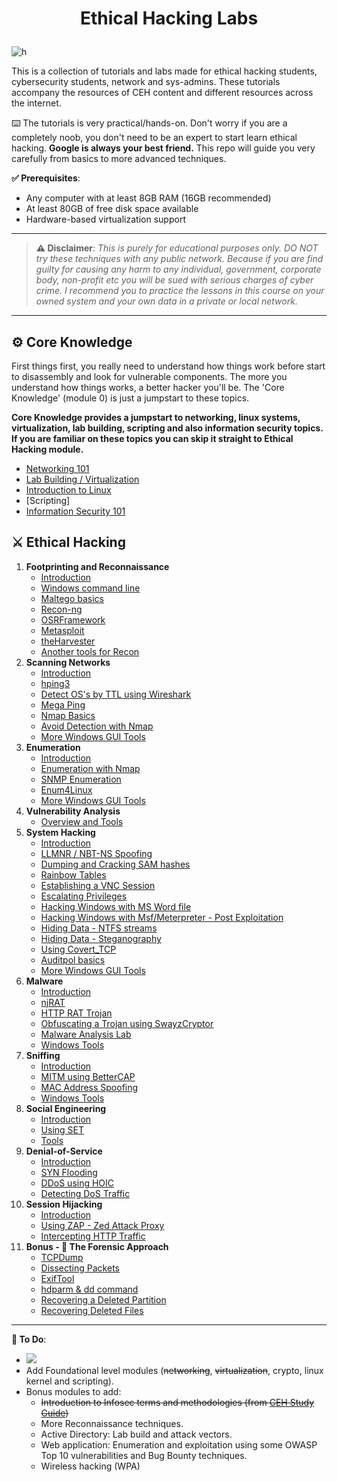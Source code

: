 # <p align="center">Ethical Hacking Labs
</p>

![h](https://gist.githubusercontent.com/Samsar4/62886aac358c3d484a0ec17e8eb11266/raw/89f706846f97cd3e59880dbc03e4f1d5f8023783/header-ehl.jpg)

This is a collection of tutorials and labs made for  ethical hacking students, cybersecurity students, network and sys-admins. These tutorials accompany the resources of CEH content and different resources across the internet.

⌨️ The tutorials is very practical/hands-on. Don't worry if you are a completely noob, you don't need to be an expert to start learn ethical hacking. **Google is always your best friend.** This repo will guide you very carefully from basics to more advanced techniques.

**✅ Prerequisites**:
* Any computer with at least 8GB RAM (16GB recommended)
* At least 80GB of free disk space available
* Hardware-based virtualization support

* * *

> **⚠️ Disclaimer**:
*This is purely for educational purposes only. DO NOT try these techniques with any public network. Because if you are find guilty for causing any harm to any individual, government, corporate body, non-profit etc you will be sued with serious charges of cyber crime. I recommend you to practice the lessons in this course on your owned system and your own data in a private or local network.*

* * * 

## ⚙️ Core Knowledge
First things first, you really need to understand how things work before start to disassembly and look for vulnerable components. The more you understand how things works, a better hacker you'll be. The 'Core Knowledge' (module 0) is just a jumpstart to these topics.

**Core Knowledge provides a jumpstart to networking, linux systems, virtualization, lab building, scripting and also information security topics. If you are familiar on these topics you can skip it straight to Ethical Hacking module.**

* [Networking 101](/resources/Samsar4-Ethical-Hacking-Labs/0-Core-Knowledge/0-Networking-101.md)
* [Lab Building / Virtualization](/resources/Samsar4-Ethical-Hacking-Labs//blob/master/0-Core-Knowledge/1-Lab-Building.md)
* [Introduction to Linux](/resources/Samsar4-Ethical-Hacking-Labs//blob/master/0-Core-Knowledge/2-Intro-to-Linux.md)
* [Scripting]
* [Information Security 101](/resources/Samsar4-Ethical-Hacking-Labs//blob/master/0-Core-Knowledge/4-Infosec-101.md)

## ⚔️ Ethical Hacking
1. **Footprinting and Reconnaissance**
    * [Introduction](/resources/Samsar4-Ethical-Hacking-Labs//blob/master/1-Footprinting-and-Reconnaissance/0-What-is-Footprinting.md)
    * [Windows command line](/resources/Samsar4-Ethical-Hacking-Labs//blob/master/1-Footprinting-and-Reconnaissance/1-Windows-CommandLine.md)
    * [Maltego basics](/resources/Samsar4-Ethical-Hacking-Labs//blob/master/1-Footprinting-and-Reconnaissance/2-Maltego-Basics.md)
    * [Recon-ng](/resources/Samsar4-Ethical-Hacking-Labs//blob/master/1-Footprinting-and-Reconnaissance/3-Recon-ng.md)
    * [OSRFramework](/resources/Samsar4-Ethical-Hacking-Labs//blob/master/1-Footprinting-and-Reconnaissance/4-OSRFramework.md)
    * [Metasploit](/resources/Samsar4-Ethical-Hacking-Labs//blob/master/1-Footprinting-and-Reconnaissance/5-Metasploit-Basics.md)
    * [theHarvester](/resources/Samsar4-Ethical-Hacking-Labs//blob/master/1-Footprinting-and-Reconnaissance/6-theHarvester.md)
    * [Another tools for Recon](/resources/Samsar4-Ethical-Hacking-Labs//blob/master/1-Footprinting-and-Reconnaissance/7-Other-Tools.md)
2. **Scanning Networks**
    * [Introduction](/resources/Samsar4-Ethical-Hacking-Labs//blob/master/2-Scanning-Networks/0-Scanning-a-Target-Network.md)
    * [hping3](/resources/Samsar4-Ethical-Hacking-Labs//blob/master/2-Scanning-Networks/1-hping3.md)
    * [Detect OS's by TTL using Wireshark](/resources/Samsar4-Ethical-Hacking-Labs//blob/master/2-Scanning-Networks/2-TTL.md)
    * [Mega Ping](/resources/Samsar4-Ethical-Hacking-Labs//blob/master/2-Scanning-Networks/3-MegaPing.md)
    * [Nmap Basics](/resources/Samsar4-Ethical-Hacking-Labs//blob/master/2-Scanning-Networks/4-Nmap.md)
    * [Avoid Detection with Nmap](/resources/Samsar4-Ethical-Hacking-Labs//blob/master/2-Scanning-Networks/5-NmapDecoyIP.md)
    * [More Windows GUI Tools](/resources/Samsar4-Ethical-Hacking-Labs//blob/master/2-Scanning-Networks/6-WindowsTools.md)
3. **Enumeration**
    * [Introduction](/resources/Samsar4-Ethical-Hacking-Labs//blob/master/3-Enumeration/0-Introduction.md)
    * [Enumeration with Nmap](/resources/Samsar4-Ethical-Hacking-Labs//blob/master/3-Enumeration/1-Enumerating-with-Nmap.md)
    * [SNMP Enumeration](/resources/Samsar4-Ethical-Hacking-Labs//blob/master/3-Enumeration/2-SNMP-Enumeration.md)
    * [Enum4Linux](/resources/Samsar4-Ethical-Hacking-Labs//blob/master/3-Enumeration/3-Enum4linux-Win-and-Samba-Enumeration.md)
    * [More Windows GUI Tools](/resources/Samsar4-Ethical-Hacking-Labs//blob/master/3-Enumeration/4-Windows-EnumerationTools.md)
4. **Vulnerability Analysis**
    * [Overview and Tools](/resources/Samsar4-Ethical-Hacking-Labs//blob/master/4-Vulnerability-Analysis/Overview-and-Tools.md) 
5. **System Hacking**
    * [Introduction](/resources/Samsar4-Ethical-Hacking-Labs//blob/master/5-System-Hacking/0-Introduction.md)
    * [LLMNR / NBT-NS Spoofing](/resources/Samsar4-Ethical-Hacking-Labs//blob/master/5-System-Hacking/1-LLMNR-NBT-NS.md)
    * [Dumping and Cracking SAM hashes](/resources/Samsar4-Ethical-Hacking-Labs//blob/master/5-System-Hacking/2-SAM-Hashes.md)
    * [Rainbow Tables](/resources/Samsar4-Ethical-Hacking-Labs//blob/master/5-System-Hacking/3-Rainbow-tables.md)
    * [Establishing a VNC Session](/resources/Samsar4-Ethical-Hacking-Labs//blob/master/5-System-Hacking/4-VNC-Session.md)
    * [Escalating Privileges](/resources/Samsar4-Ethical-Hacking-Labs//blob/master/5-System-Hacking/5-Escalating-Privileges.md)
    * [Hacking Windows with MS Word file](/resources/Samsar4-Ethical-Hacking-Labs//blob/master/5-System-Hacking/6-Hacking-Windows-with-Doc-file.md)
    * [Hacking Windows with Msf/Meterpreter - Post Exploitation](/resources/Samsar4-Ethical-Hacking-Labs//blob/master/5-System-Hacking/7-Hacking-Windows-with-Metasploit-PostExploitation.md)
    * [Hiding Data - NTFS streams](/resources/Samsar4-Ethical-Hacking-Labs//blob/master/5-System-Hacking/8-NTFS-Streams.md)
    * [Hiding Data - Steganography](/resources/Samsar4-Ethical-Hacking-Labs//blob/master/5-System-Hacking/9-Steganography.md)
    * [Using Covert_TCP](/resources/Samsar4-Ethical-Hacking-Labs//blob/master/5-System-Hacking/10-Covert_TCP.md)
    * [Auditpol basics](/resources/Samsar4-Ethical-Hacking-Labs//blob/master/5-System-Hacking/11-Auditpol.md)
    * [More Windows GUI Tools](/resources/Samsar4-Ethical-Hacking-Labs//blob/master/5-System-Hacking/12-WindowsTools.md)
6. **Malware** 
    * [Introduction](/resources/Samsar4-Ethical-Hacking-Labs//blob/master/6-Malware/0-Introduction.md)
    * [njRAT](/resources/Samsar4-Ethical-Hacking-Labs//blob/master/6-Malware/1-Using-njRAT.md)
    * [HTTP RAT Trojan](/resources/Samsar4-Ethical-Hacking-Labs//blob/master/6-Malware/2-HTTP-Trojan.md)
    * [Obfuscating a Trojan using SwayzCryptor](/resources/Samsar4-Ethical-Hacking-Labs//blob/master/6-Malware/3-Obfuscating-Trojan-SwayzCryptor.md)
    * [Malware Analysis Lab](/resources/Samsar4-Ethical-Hacking-Labs//blob/master/6-Malware/4-Malware-Analysis-Lab.md)
    * [Windows Tools](/resources/Samsar4-Ethical-Hacking-Labs//blob/master/6-Malware/5-Windows-Tools.md)
7. **Sniffing**
    * [Introduction](/resources/Samsar4-Ethical-Hacking-Labs//blob/master/7-Sniffing/0-Introduction.md)
    * [MITM using BetterCAP](/resources/Samsar4-Ethical-Hacking-Labs//blob/master/7-Sniffing/1-MITM-with-Bettercap.md)
    * [MAC Address Spoofing](/resources/Samsar4-Ethical-Hacking-Labs//blob/master/7-Sniffing/2-Spoofing-MAC-address.md)
    * [Windows Tools](/resources/Samsar4-Ethical-Hacking-Labs//blob/master/7-Sniffing/x-Windows-Tools.md)
8. **Social Engineering**
    * [Introduction](/resources/Samsar4-Ethical-Hacking-Labs//blob/master/8-Social-Engineering/0-Introduction.md)
    * [Using SET](/resources/Samsar4-Ethical-Hacking-Labs//blob/master/8-Social-Engineering/1-Using-SET.md)
    * [Tools](/resources/Samsar4-Ethical-Hacking-Labs//blob/master/8-Social-Engineering/X-Tools.md)
9. **Denial-of-Service**
    * [Introduction](/resources/Samsar4-Ethical-Hacking-Labs//blob/master/9-Denial-of-Service/0-Introduction.md)
    * [SYN Flooding](/resources/Samsar4-Ethical-Hacking-Labs//blob/master/9-Denial-of-Service/1-SYN-Flooding.md)
    * [DDoS using HOIC](/resources/Samsar4-Ethical-Hacking-Labs//blob/master/9-Denial-of-Service/2-DDoS-using-HOIC.md)
    * [Detecting DoS Traffic](/resources/Samsar4-Ethical-Hacking-Labs//blob/master/9-Denial-of-Service/3-Detecting-DoS-Traffic.md)
10. **Session Hijacking**
    * [Introduction](/resources/Samsar4-Ethical-Hacking-Labs//blob/master/10-Session-Hijacking/0-Introduction.md)
    * [Using ZAP - Zed Attack Proxy](/resources/Samsar4-Ethical-Hacking-Labs//blob/master/10-Session-Hijacking/1-Using-ZAP.md)
    * [Intercepting HTTP Traffic](/resources/Samsar4-Ethical-Hacking-Labs//blob/master/10-Session-Hijacking/2-Intercepting-HTTP-Traffic.md)
11. **Bonus - 🔬 The Forensic Approach**
    * [TCPDump](/resources/Samsar4-Ethical-Hacking-Labs//blob/master/11-Bonus/TCPDump-Tutorial.md)
    * [Dissecting Packets](/resources/Samsar4-Ethical-Hacking-Labs//blob/master/11-Bonus/Dissecting-packets.md)
    * [ExifTool](/resources/Samsar4-Ethical-Hacking-Labs//blob/master/11-Bonus/ExifTool-Tutorial.md)
    * [hdparm & dd command](/resources/Samsar4-Ethical-Hacking-Labs//blob/master/11-Bonus/Using-hdparm-and-dd-command.md)
    * [Recovering a Deleted Partition](/resources/Samsar4-Ethical-Hacking-Labs//blob/master/11-Bonus/Recovering-Deleted-Partition.md)
    * [Recovering Deleted Files](/resources/Samsar4-Ethical-Hacking-Labs//blob/master/11-Bonus/Recovering-Deleted-Files.md)

* * * 

**💭 To Do**:
- ![](https://img.shields.io/badge/status-in%20progress-orange)
- Add Foundational level modules (~~networking~~, ~~virtualization~~, crypto, linux kernel and scripting).
- Bonus modules to add:
    - ~~Introduction to Infosec terms and methodologies (from [CEH Study Guide](https://github.com/Samsar4/CEH-v10-Study-Guide))~~
    - More Reconnaissance techniques.
    - Active Directory: Lab build and attack vectors.
    - Web application: Enumeration and exploitation using some OWASP Top 10 vulnerabilities and Bug Bounty techniques.
    - Wireless hacking (WPA)